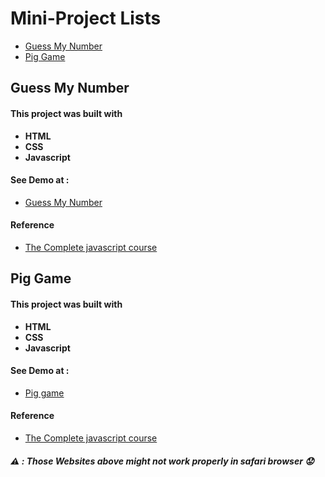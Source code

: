 # Mini-Project Lists
- [Guess My Number](https://github.com/Tiangfuu23/My-Mini-Project#guess-my-number)
- [Pig Game](https://github.com/Tiangfuu23/My-Mini-Project/edit/main/README.md#pig-game)
## Guess My Number
#### This project was built with 
- **HTML** 
- **CSS**
- **Javascript**
#### See Demo at :
- [Guess My Number](https://guessmynumber-tiangfuu23.netlify.app/)
#### Reference
- [The Complete javascript course](https://www.udemy.com/course/the-complete-javascript-course/)
## Pig Game
#### This project was built with 
- **HTML** 
- **CSS**
- **Javascript**
#### See Demo at :
- [Pig game](https://pig-game-t23.netlify.app/)
#### Reference
- [The Complete javascript course](https://www.udemy.com/course/the-complete-javascript-course/)
##### :warning: : Those Websites above might not work properly in safari browser :worried:
